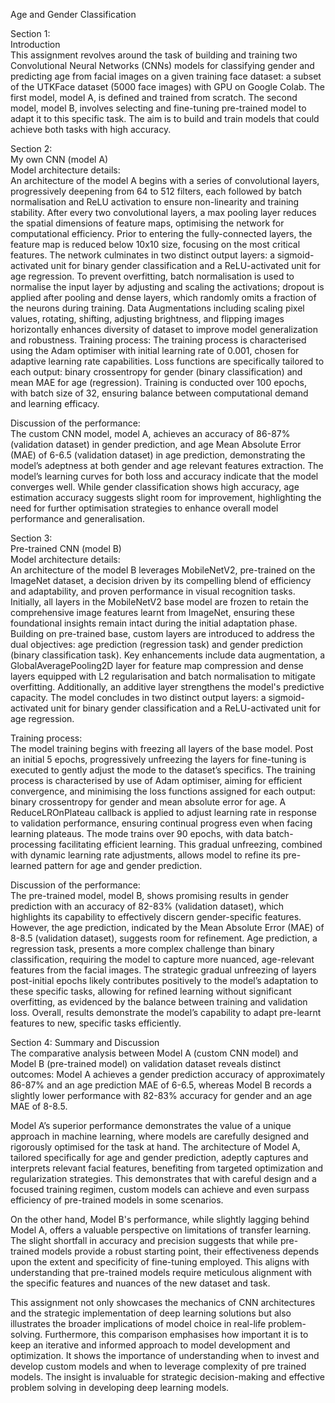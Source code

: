 Age and Gender Classification



Section 1: <br>
Introduction <br>
This assignment revolves around the task of building and training two Convolutional Neural Networks (CNNs) models for classifying gender and predicting age from facial images on a given training face dataset: a subset of the UTKFace dataset (5000 face images) with GPU on Google Colab. The first model, model A, is defined and trained from scratch. The second model, model B, involves selecting and fine-tuning pre-trained model to adapt it to this specific task. The aim is to build and train models that could achieve both tasks with high accuracy.
			 					
Section 2: <br>
My own CNN (model A) <br>
Model architecture details: <br>
An architecture of the model A begins with a series of convolutional layers, progressively deepening from 64 to 512 filters, each followed by batch normalisation and ReLU activation to ensure non-linearity and training stability. After every two convolutional layers, a max pooling layer reduces the spatial dimensions of feature maps, optimising the network for computational efficiency. Prior to entering the fully-connected layers, the feature map is reduced below 10x10 size, focusing on the most critical features. The network culminates in two distinct output layers: a sigmoid-activated unit for binary gender classification and a ReLU-activated unit for age regression. To prevent overfitting, batch normalisation is used to normalise the input layer by adjusting and scaling the activations; dropout is applied after pooling and dense layers, which randomly omits a fraction of the neurons during training. Data Augmentations including scaling pixel values, rotating, shifting, adjusting brightness, and flipping images horizontally enhances diversity of dataset to improve model generalization and robustness.
Training process:
The training process is characterised using the Adam optimiser with initial learning rate of 0.001, chosen for adaptive learning rate capabilities. Loss functions are specifically tailored to each output: binary crossentropy for gender (binary classification) and mean MAE for age (regression). Training is conducted over 100 epochs, with batch size of 32, ensuring balance between computational demand and learning efficacy.

Discussion of the performance:<br>
The custom CNN model, model A, achieves an accuracy of 86-87% (validation dataset) in gender prediction, and age Mean Absolute Error (MAE) of 6-6.5 (validation dataset) in age prediction, demonstrating the model’s adeptness at both gender and age relevant features extraction. The model’s learning curves for both loss and accuracy indicate that the model converges well. While gender classification shows high accuracy, age estimation accuracy suggests slight room for improvement, highlighting the need for further optimisation strategies to enhance overall model performance and generalisation.
					 						
Section 3:<br>
Pre-trained CNN (model B) <br>
Model architecture details:<br>
An architecture of the model B leverages MobileNetV2, pre-trained on the ImageNet dataset, a decision driven by its compelling blend of efficiency and adaptability, and proven performance in visual recognition tasks. Initially, all layers in the MobileNetV2 base model are frozen to retain the comprehensive image features learnt from ImageNet, ensuring these foundational insights remain intact during the initial adaptation phase. Building on pre-trained base, custom layers are introduced to address the dual objectives: age prediction (regression task) and gender prediction (binary classification task). Key enhancements include data augmentation, a GlobalAveragePooling2D layer for feature map compression and dense layers equipped with L2 regularisation and batch normalisation to mitigate overfitting. Additionally, an additive layer strengthens the model's predictive capacity. The model concludes in two distinct output layers: a sigmoid-activated unit for binary gender classification and a ReLU-activated unit for age regression. 

Training process: <br>
The model training begins with freezing all layers of the base model. Post an initial 5 epochs, progressively unfreezing the layers for fine-tuning is executed to gently adjust the mode to the dataset’s specifics. The training process is characterised by use of Adam optimiser, aiming for efficient convergence, and minimising the loss functions assigned for each output: binary crossentropy for gender and mean absolute error for age. A ReduceLROnPlateau callback is applied to adjust learning rate in response to validation performance, ensuring continual progress even when facing learning plateaus. The mode trains over 90 epochs, with data batch-processing facilitating efficient learning. This gradual unfreezing, combined with dynamic learning rate adjustments, allows model to refine its pre-learned pattern for age and gender prediction.


Discussion of the performance: <br>
The pre-trained model, model B, shows promising results in gender prediction with an accuracy of 82-83% (validation dataset), which highlights its capability to effectively discern gender-specific features. However, the age prediction, indicated by the Mean Absolute Error (MAE) of 8-8.5 (validation dataset), suggests room for refinement. Age prediction, a regression task, presents a more complex challenge than binary classification, requiring the model to capture more nuanced, age-relevant features from the facial images. The strategic gradual unfreezing of layers post-initial epochs likely contributes positively to the model’s adaptation to these specific tasks, allowing for refined learning without significant overfitting, as evidenced by the balance between training and validation loss. Overall, results demonstrate the model’s capability to adapt pre-learnt features to new, specific tasks efficiently.

Section 4: Summary and Discussion <br>
The comparative analysis between Model A (custom CNN model) and Model B (pre-trained model) on validation dataset reveals distinct outcomes: Model A achieves a gender prediction accuracy of approximately 86-87% and an age prediction MAE of 6-6.5, whereas Model B records a slightly lower performance with 82-83% accuracy for gender and an age MAE of 8-8.5. 

Model A’s superior performance demonstrates the value of a unique approach in machine learning, where models are carefully designed and rigorously optimised for the task at hand. The architecture of Model A, tailored specifically for age and gender prediction, adeptly captures and interprets relevant facial features, benefiting from targeted optimization and regularization strategies. This demonstrates that with careful design and a focused training regimen, custom models can achieve and even surpass efficiency of pre-trained models in some scenarios.

On the other hand, Model B's performance, while slightly lagging behind Model A, offers a valuable perspective on limitations of transfer learning. The slight shortfall in accuracy and precision suggests that while pre-trained models provide a robust starting point, their effectiveness depends upon the extent and specificity of fine-tuning employed. This aligns with understanding that pre-trained models require meticulous alignment with the specific features and nuances of the new dataset and task.

This assignment not only showcases the mechanics of CNN architectures and the strategic implementation of deep learning solutions but also illustrates the broader implications of model choice in real-life problem-solving. Furthermore, this comparison emphasises how important it is to keep an iterative and informed approach to model development and optimization. It shows the importance of understanding when to invest and develop custom models and when to leverage complexity of pre trained models. The insight is invaluable for strategic decision-making and effective problem solving in developing deep learning models.

